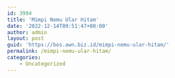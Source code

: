 ```yaml
---
id: 3994
title: 'Mimpi Nemu Ular Hitam'
date: '2022-12-14T09:51:47+00:00'
author: admin
layout: post
guid: 'https://bos.awn.biz.id/mimpi-nemu-ular-hitam/'
permalink: /mimpi-nemu-ular-hitam/
categories:
    - Uncategorized
---
```


